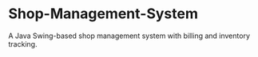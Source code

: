 # Shop-Management-System
A Java Swing-based shop management system with billing and inventory tracking.
